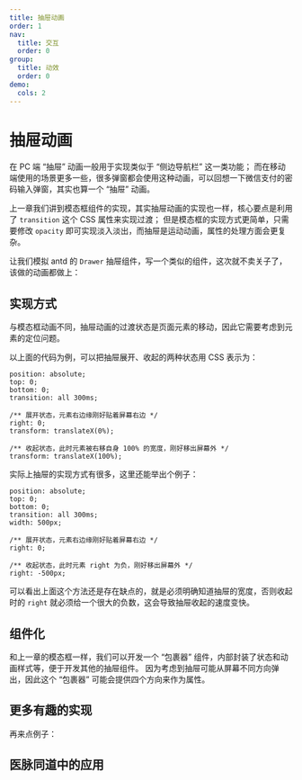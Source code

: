 ```yaml
---
title: 抽屉动画
order: 1
nav:
  title: 交互
  order: 0
group:
  title: 动效
  order: 0
demo:
  cols: 2
---
```


# 抽屉动画

在 PC 端 “抽屉” 动画一般用于实现类似于 “侧边导航栏” 这一类功能；
而在移动端使用的场景更多一些，很多弹窗都会使用这种动画，可以回想一下微信支付的密码输入弹窗，其实也算一个 “抽屉” 动画。

上一章我们讲到模态框组件的实现，其实抽屉动画的实现也一样，核心要点是利用了 `transition` 这个 CSS 属性来实现过渡；
但是模态框的实现方式更简单，只需要修改 `opacity` 即可实现淡入淡出，而抽屉是运动动画，属性的处理方面会更复杂。

让我们模拟 antd 的 `Drawer` 抽屉组件，写一个类似的组件，这次就不卖关子了，该做的动画都做上：

<code src="@/interactive/animation-drawer/normal.tsx"></code>

## 实现方式

与模态框动画不同，抽屉动画的过渡状态是页面元素的移动，因此它需要考虑到元素的定位问题。

以上面的代码为例，可以把抽屉展开、收起的两种状态用 CSS 表示为：

```less | pure
position: absolute;
top: 0;
bottom: 0;
transition: all 300ms;

/** 展开状态，元素右边缘刚好贴着屏幕右边 */
right: 0;
transform: translateX(0%);

/** 收起状态，此时元素被右移自身 100% 的宽度，刚好移出屏幕外 */
transform: translateX(100%);
```

实际上抽屉的实现方式有很多，这里还能举出个例子：

```less | pure
position: absolute;
top: 0;
bottom: 0;
transition: all 300ms;
width: 500px;

/** 展开状态，元素右边缘刚好贴着屏幕右边 */
right: 0;

/** 收起状态，此时元素 right 为负，刚好移出屏幕外 */
right: -500px;
```

可以看出上面这个方法还是存在缺点的，就是必须明确知道抽屉的宽度，否则收起时的 `right` 就必须给一个很大的负数，这会导致抽屉收起的速度变快。

## 组件化

和上一章的模态框一样，我们可以开发一个 “包裹器” 组件，内部封装了状态和动画样式等，便于开发其他的抽屉组件。
因为考虑到抽屉可能从屏幕不同方向弹出，因此这个 “包裹器” 可能会提供四个方向来作为属性。

## 更多有趣的实现

再来点例子：

<code src="@/interactive/animation-drawer/scroll.tsx"></code>
<code src="@/interactive/animation-drawer/t3d.tsx"></code>

## 医脉同道中的应用
